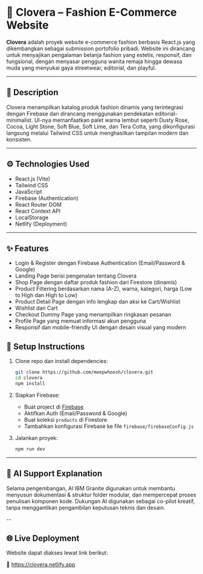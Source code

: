 # 🌸 Clovera – Fashion E-Commerce Website

**Clovera** adalah proyek website e-commerce fashion berbasis React.js yang dikembangkan sebagai submission portofolio pribadi. Website ini dirancang untuk menyajikan pengalaman belanja fashion yang estetis, responsif, dan fungsional, dengan menyasar pengguna wanita remaja hingga dewasa muda yang menyukai gaya streetwear, editorial, dan playful.

---

## 📝 Description

Clovera menampilkan katalog produk fashion dinamis yang terintegrasi dengan Firebase dan dirancang menggunakan pendekatan editorial-minimalist. UI-nya memanfaatkan palet warna lembut seperti Dusty Rose, Cocoa, Light Stone, Soft Blue, Soft Lime, dan Tera Cotta, yang dikonfigurasi langsung melalui Tailwind CSS untuk menghasilkan tampilan modern dan konsisten.

---

## ⚙️ Technologies Used

- React.js (Vite)
- Tailwind CSS  
- JavaScript  
- Firebase (Authentication)  
- React Router DOM  
- React Context API  
- LocalStorage  
- Netlify (Deployment)

---

## ✨ Features
- Login & Register dengan Firebase Authentication (Email/Password & Google)
- Landing Page berisi pengenalan tentang Clovera
- Shop Page dengan daftar produk fashion dari Firestore (dinamis)
- Product Filtering berdasarkan nama (A-Z), warna, kategori, harga (Low to High dan High to Low)
- Product Detail Page dengan info lengkap dan aksi ke Cart/Wishlist
- Wishlist dan Cart
- Checkout Dummy Page yang menampilkan ringkasan pesanan
- Profile Page yang memuat informasi akun pengguna
- Responsif dan mobile-friendly UI dengan desain visual yang modern

## 🚀 Setup Instructions

1. Clone repo dan install dependencies:
   ```bash
   git clone https://github.com/meepwhoosh/clovera.git
   cd clovera
   npm install
   ```

2. Siapkan Firebase:

   * Buat project di [Firebase](https://console.firebase.google.com/)
   * Aktifkan Auth (Email/Password & Google)
   * Buat koleksi `products` di Firestore
   * Tambahkan konfigurasi Firebase ke file `firebase/firebaseConfig.js`

3. Jalankan proyek:

   ```bash
   npm run dev
   ```

---

## 🤖 AI Support Explanation

Selama pengembangan, AI IBM Granite digunakan untuk membantu menyusun dokumentasi & struktur folder modular, dan mempercepat proses penulisan komponen kode. Dukungan AI digunakan sebagai co-pilot kreatif, tanpa menggantikan pengambilan keputusan teknis dan desain.

--

## 🌐 Live Deployment

Website dapat diakses lewat link berikut:

🔗 https://clovera.netlify.app
